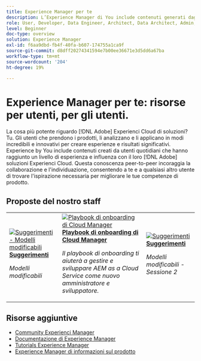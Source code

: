 ```yaml
---
title: Experience Manager per te
description: L’Experience Manager di You include contenuti generati dagli utenti e creati da utenti quotidiani che hanno raggiunto un livello di esperienza e influenza con la loro conoscenza di Adobe Experience Manager.
role: User, Developer, Data Engineer, Architect, Data Architect, Admin, Leader
level: Beginner
doc-type: overview
solution: Experience Manager
exl-id: f6aa9dbd-fb4f-40fa-b607-174755a1ca9f
source-git-commit: d8dff20274341594e7b00ee36671e3d5dd6a67ba
workflow-type: tm+mt
source-wordcount: '204'
ht-degree: 19%

---
```


# Experience Manager per te: risorse per utenti, per gli utenti.

La cosa più potente riguardo [!DNL Adobe] Experienci Cloud di soluzioni? Tu. Gli utenti che prendono i prodotti, li analizzano e li applicano in modi incredibili e innovativi per creare esperienze e risultati significativi. Experience by You include contenuti creati da utenti quotidiani che hanno raggiunto un livello di esperienza e influenza con il loro [!DNL Adobe] soluzioni Experienci Cloud. Questa conoscenza peer-to-peer incoraggia la collaborazione e l&#39;individuazione, consentendo a te e a qualsiasi altro utente di trovare l&#39;ispirazione necessaria per migliorare le tue competenze di prodotto.

<div id="recs-overview-body-1"></div>
<div id="recs-overview-body-2"></div>
<div id="recs-overview-body-3"></div>
<div id="recs-overview-body-4"></div>
<div id="recs-overview-body-5"></div>
<div id="recs-overview-body-6"></div>

<div id="staff-picks-section">

## Proposte del nostro staff

<table>
<tr>
  <td>
    <a href="/help/experience-manager/sites/expert-resources/champion-tips-1.md">
      <img alt="Suggerimenti - Modelli modificabili" src="https://video.tv.adobe.com/v/3409424?format=jpeg" />
    </a>
    <div>
      <a href="/help/experience-manager/sites/expert-resources/champion-tips-1.md">
    <strong>Suggerimenti</strong>
    </a>
    </div>
    <p>
    <em>Modelli modificabili</em>
    <p>
  </td>
  <td>
    <a href="/help/experience-manager/cloud-service/expert-resources/aem-champions/onboarding-playbook.md">
      <img alt="Playbook di onboarding di Cloud Manager" src="https://video.tv.adobe.com/v/3419299?format=jpeg" />
    </a>
    <div>
      <a href="/help/experience-manager/cloud-service/expert-resources/aem-champions/onboarding-playbook.md">
    <strong>Playbook di onboarding di Cloud Manager</strong>
    </a>
    </div>
    <p>
    <em>Il playbook di onboarding ti aiuterà a gestire e sviluppare AEM as a Cloud Service come nuovo amministratore e sviluppatore.</em>
    <p>
  </td>
  <td>
    <a href="/help/experience-manager/sites/expert-resources/champion-tips-2.md">
      <img alt="Suggerimenti" src="https://video.tv.adobe.com/v/3409427?format=jpeg" />
    </a>
    <div>
      <a href="/help/experience-manager/sites/expert-resources/champion-tips-2.md">
    <strong>Suggerimenti</strong>
    </a>
    </div>
    <p>
    <em>Modelli modificabili - Sessione 2</em>
    <p>
  </td>
</tr>
</table>

</div>

## Risorse aggiuntive

* [Community Experienci Manager](https://experienceleaguecommunities.adobe.com/t5/adobe-experience-manager/ct-p/adobe-experience-manager-community)
* [Documentazione di Experience Manager](https://experienceleague.adobe.com/docs/experience-manager-cloud-service.html?lang=it)
* [Tutorials Experience Manager](https://experienceleague.adobe.com/docs/experience-manager-learn/aem-tutorials/overview.html?lang=it)
* [Experience Manager di informazioni sul prodotto](https://business.adobe.com/it/products/experience-manager/adobe-experience-manager.html)
